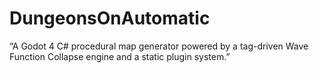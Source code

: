 # DungeonsOnAutomatic
“A Godot 4 C# procedural map generator powered by a tag-driven Wave Function Collapse engine and a static plugin system.”
